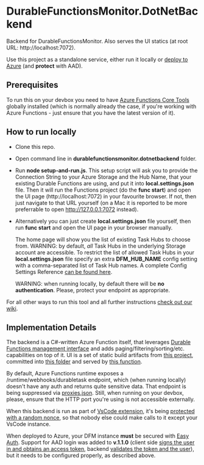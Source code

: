 # DurableFunctionsMonitor.DotNetBackend

Backend for DurableFunctionsMonitor. Also serves the UI statics (at root URL: http://localhost:7072).

Use this project as a standalone service, either run it locally or [deploy to Azure](https://github.com/microsoft/DurableFunctionsMonitor/wiki/How-to-run-DfMon-in-Standalone-mode) (and **protect** with AAD).

## Prerequisites

To run this on your devbox you need to have [Azure Functions Core Tools](https://www.npmjs.com/package/azure-functions-core-tools) globally installed (which is normally already the case, if you're working with Azure Functions - just ensure that you have the latest version of it).

## How to run locally

* Clone this repo.
* Open command line in **durablefunctionsmonitor.dotnetbackend** folder.
* Run **node setup-and-run.js**. This setup script will ask you to provide the Connection String to your Azure Storage and the Hub Name, that your existing Durable Functions are using, and put it into **local.settings.json** file. Then it will run the Functions project (do the **func start**) and open the UI page (http://localhost:7072) in your favourite browser. If not, then just navigate to that URL yourself (on a Mac it is reported to be more preferrable to open http://127.0.0.1:7072 instead).
* Alternatively you can just create **local.settings.json** file yourself, then run **func start** and open the UI page in your browser manually.

   The home page will show you the list of existing Task Hubs to choose from. WARNING: by default, *all* Task Hubs in the underlying Storage account are accessible. To restrict the list of allowed Task Hubs in your **local.settings.json** file specify an extra **DFM_HUB_NAME** config setting with a comma-separated list of Task Hub names. A complete Config Settings Reference [can be found here](https://github.com/microsoft/DurableFunctionsMonitor/wiki/Config-Settings-Reference).
   
   WARNING: when running locally, by default there will be **no authentication**. Please, protect your endpoint as appropriate.
    
For all other ways to run this tool and all further instructions [check out our wiki](https://github.com/microsoft/DurableFunctionsMonitor/wiki).

## Implementation Details

The backend is a C#-written Azure Function itself, that leverages [Durable Functions management interface](https://docs.microsoft.com/en-us/azure/azure-functions/durable/durable-functions-instance-management) and adds paging/filtering/sorting/etc. capabilities on top of it. UI is a set of static build artifacts from [this project](https://github.com/microsoft/DurableFunctionsMonitor/tree/main/durablefunctionsmonitor.react), committed into [this folder](https://github.com/microsoft/DurableFunctionsMonitor/tree/main/durablefunctionsmonitor.dotnetbackend/DfmStatics) and served by [this function](https://github.com/microsoft/DurableFunctionsMonitor/blob/main/durablefunctionsmonitor.dotnetbackend/Functions/ServeStatics.cs). 

By default, Azure Functions runtime exposes a /runtime/webhooks/durabletask endpoint, which (when running locally) doesn't have any auth and returns quite sensitive data. That endpoint is being suppressed via [proxies.json](https://github.com/microsoft/DurableFunctionsMonitor/blob/main/durablefunctionsmonitor.dotnetbackend/proxies.json). Still, when running on your devbox, please, ensure that the HTTP port you're using is not accessible externally.

When this backend is run as part of [VsCode extension](https://github.com/microsoft/DurableFunctionsMonitor/tree/main/durablefunctionsmonitor-vscodeext), it's being [protected with a random nonce](https://github.com/microsoft/DurableFunctionsMonitor/blob/main/durablefunctionsmonitor.dotnetbackend/Common/Auth.cs#L42), so that nobody else could make calls to it except your VsCode instance.

When deployed to Azure, your DFM instance **must** be secured with [Easy Auth](https://docs.microsoft.com/en-us/azure/app-service/overview-authentication-authorization). Support for AAD login was added to **v.1.1.0** (client side [signs the user in and obtains an access token](https://github.com/microsoft/DurableFunctionsMonitor/blob/main/durablefunctionsmonitor.react/src/states/LoginState.ts), backend [validates the token and the user](https://github.com/microsoft/DurableFunctionsMonitor/blob/main/durablefunctionsmonitor.dotnetbackend/Common/Globals.cs#L62)), but it needs to be configured properly, as described above.
